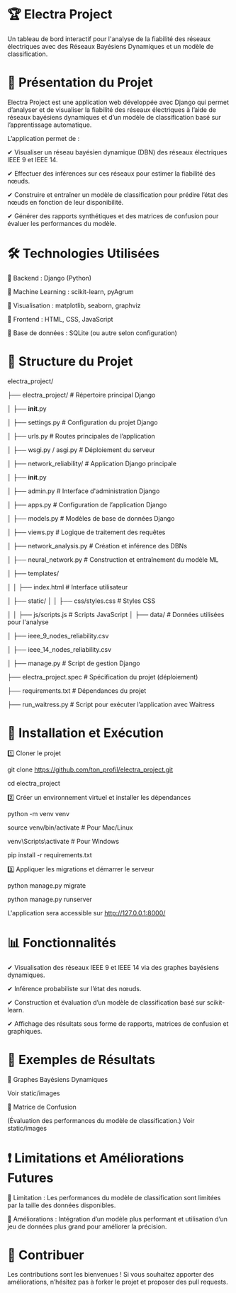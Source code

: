 # 🏆 Electra Project
Un tableau de bord interactif pour l'analyse de la fiabilité des réseaux électriques avec des Réseaux Bayésiens Dynamiques et un modèle de classification.

# 📌 Présentation du Projet
Electra Project est une application web développée avec Django qui permet d’analyser et de visualiser la fiabilité des réseaux électriques à l’aide de réseaux bayésiens dynamiques et d’un modèle de classification basé sur l’apprentissage automatique.

L’application permet de :

✔ Visualiser un réseau bayésien dynamique (DBN) des réseaux électriques IEEE 9 et IEEE 14.

✔ Effectuer des inférences sur ces réseaux pour estimer la fiabilité des nœuds.

✔ Construire et entraîner un modèle de classification pour prédire l’état des nœuds en fonction de leur disponibilité.

✔ Générer des rapports synthétiques et des matrices de confusion pour évaluer les performances du modèle.

# 🛠 Technologies Utilisées

🔹 Backend : Django (Python)

🔹 Machine Learning : scikit-learn, pyAgrum

🔹 Visualisation : matplotlib, seaborn, graphviz

🔹 Frontend : HTML, CSS, JavaScript

🔹 Base de données : SQLite (ou autre selon configuration)

# 📂 Structure du Projet

electra_project/

├── electra_project/            # Répertoire principal Django

│   ├── __init__.py

│   ├── settings.py             # Configuration du projet Django

│   ├── urls.py                 # Routes principales de l’application

│   ├── wsgi.py / asgi.py       # Déploiement du serveur

│
├── network_reliability/        # Application Django principale

│   ├── __init__.py

│   ├── admin.py                # Interface d'administration Django

│   ├── apps.py                 # Configuration de l’application Django

│   ├── models.py               # Modèles de base de données Django

│   ├── views.py                # Logique de traitement des requêtes

│   ├── network_analysis.py      # Création et inférence des DBNs

│   ├── neural_network.py        # Construction et entraînement du modèle ML

│   ├── templates/

│   │   ├── index.html           # Interface utilisateur

│   ├── static/
│   │   ├── css/styles.css       # Styles CSS

│   │   ├── js/scripts.js        # Scripts JavaScript
│
├── data/                       # Données utilisées pour l'analyse

│   ├── ieee_9_nodes_reliability.csv

│   ├── ieee_14_nodes_reliability.csv

│
├── manage.py                    # Script de gestion Django

├── electra_project.spec          # Spécification du projet (déploiement)

├── requirements.txt              # Dépendances du projet

├── run_waitress.py               # Script pour exécuter l’application avec Waitress

# 🚀 Installation et Exécution

1️⃣ Cloner le projet

git clone https://github.com/ton_profil/electra_project.git

cd electra_project

2️⃣ Créer un environnement virtuel et installer les dépendances

python -m venv venv

source venv/bin/activate  # Pour Mac/Linux

venv\Scripts\activate     # Pour Windows

pip install -r requirements.txt

3️⃣ Appliquer les migrations et démarrer le serveur

python manage.py migrate

python manage.py runserver

L'application sera accessible sur http://127.0.0.1:8000/

# 📊 Fonctionnalités

✔ Visualisation des réseaux IEEE 9 et IEEE 14 via des graphes bayésiens dynamiques.

✔ Inférence probabiliste sur l’état des nœuds.

✔ Construction et évaluation d’un modèle de classification basé sur scikit-learn.

✔ Affichage des résultats sous forme de rapports, matrices de confusion et graphiques.

# 📌 Exemples de Résultats

🔹 Graphes Bayésiens Dynamiques

Voir static/images

🔹 Matrice de Confusion

(Évaluation des performances du modèle de classification.)
Voir static/images

# ❗ Limitations et Améliorations Futures

🔸 Limitation : Les performances du modèle de classification sont limitées par la taille des données disponibles.

🔸 Améliorations : Intégration d’un modèle plus performant et utilisation d’un jeu de données plus grand pour améliorer la précision.

# 🎯 Contribuer

Les contributions sont les bienvenues ! Si vous souhaitez apporter des améliorations, n’hésitez pas à forker le projet et proposer des pull requests.
